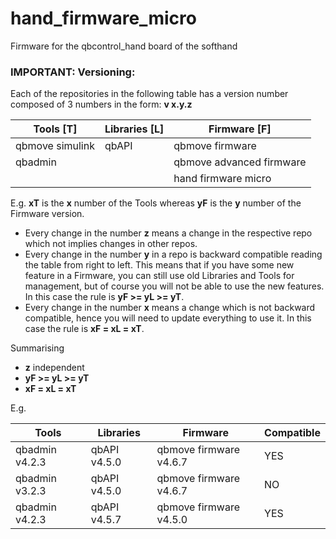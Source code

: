 hand_firmware_micro
===================

Firmware for the qbcontrol_hand board of the softhand

### IMPORTANT: Versioning:
Each of the repositories in the following table has a version number
composed of 3 numbers in the form: **v x.y.z**

|  Tools  [T]     | Libraries [L] |  Firmware [F]            |
|-----------------|---------------|--------------------------|
| qbmove simulink | qbAPI         | qbmove firmware          |
| qbadmin         |               | qbmove advanced firmware |
|                 |               | hand firmware micro      |

E.g. **xT** is the **x** number of the Tools whereas **yF** is the **y** number of the Firmware version.

- Every change in the number **z** means a change in the respective repo which not implies changes in other repos.
- Every change in the number **y** in a repo is backward compatible reading the table from right to left. This means that
if you have some new feature in a Firmware, you can still use old Libraries and Tools for management, but of course
you will not be able to use the new features. In this case the rule is **yF >= yL >= yT**.
- Every change in the number **x** means a change which is not backward compatible, hence you will need to update
everything to use it. In this case the rule is **xF = xL = xT**.

Summarising
- **z** independent
- **yF >= yL >= yT**
- **xF = xL = xT**

E.g.

| Tools          | Libraries    | Firmware               | Compatible |
|----------------|--------------|------------------------|------------|
| qbadmin v4.2.3 | qbAPI v4.5.0 | qbmove firmware v4.6.7 | YES        |
| qbadmin v3.2.3 | qbAPI v4.5.0 | qbmove firmware v4.6.7 | NO         |
| qbadmin v4.2.3 | qbAPI v4.5.7 | qbmove firmware v4.5.0 | YES        |
